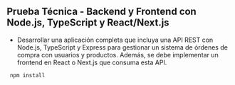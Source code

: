 ## Prueba Técnica - Backend y Frontend con Node.js, TypeScript y React/Next.js

- Desarrollar una aplicación completa que incluya una API REST con Node.js, TypeScript y Express para gestionar un sistema de órdenes de compra con usuarios y productos. Además, se debe implementar un frontend en React o Next.js que consuma esta API.
```
 npm install 

 ```  